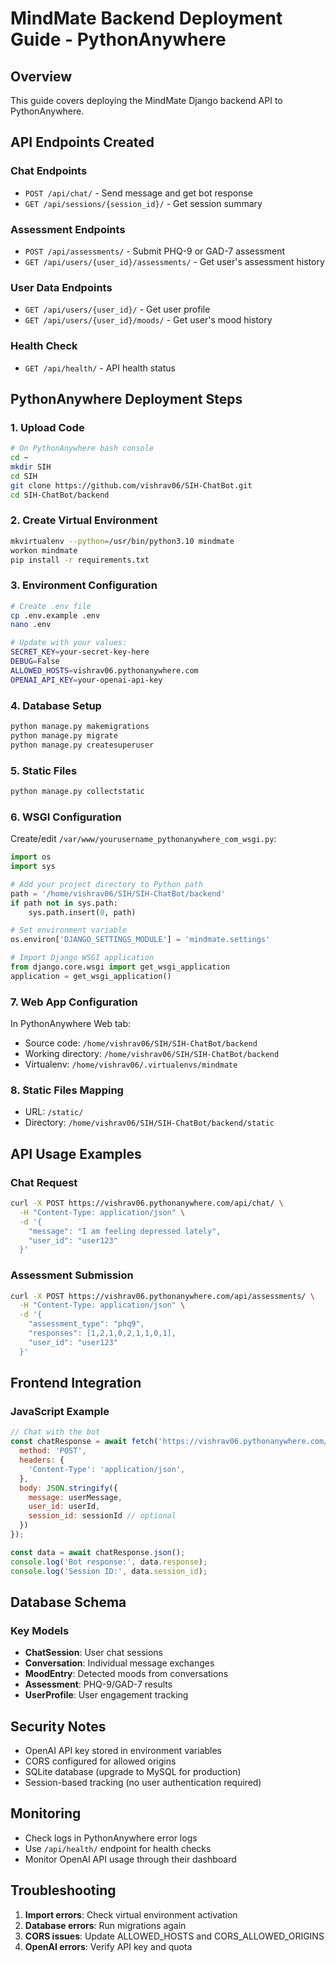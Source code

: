# MindMate Backend Deployment Guide - PythonAnywhere

## Overview
This guide covers deploying the MindMate Django backend API to PythonAnywhere.

## API Endpoints Created

### Chat Endpoints
- `POST /api/chat/` - Send message and get bot response
- `GET /api/sessions/{session_id}/` - Get session summary

### Assessment Endpoints
- `POST /api/assessments/` - Submit PHQ-9 or GAD-7 assessment
- `GET /api/users/{user_id}/assessments/` - Get user's assessment history

### User Data Endpoints
- `GET /api/users/{user_id}/` - Get user profile
- `GET /api/users/{user_id}/moods/` - Get user's mood history

### Health Check
- `GET /api/health/` - API health status

## PythonAnywhere Deployment Steps

### 1. Upload Code
```bash
# On PythonAnywhere bash console
cd ~
mkdir SIH
cd SIH
git clone https://github.com/vishrav06/SIH-ChatBot.git
cd SIH-ChatBot/backend
```

### 2. Create Virtual Environment
```bash
mkvirtualenv --python=/usr/bin/python3.10 mindmate
workon mindmate
pip install -r requirements.txt
```

### 3. Environment Configuration
```bash
# Create .env file
cp .env.example .env
nano .env

# Update with your values:
SECRET_KEY=your-secret-key-here
DEBUG=False
ALLOWED_HOSTS=vishrav06.pythonanywhere.com
OPENAI_API_KEY=your-openai-api-key
```

### 4. Database Setup
```bash
python manage.py makemigrations
python manage.py migrate
python manage.py createsuperuser
```

### 5. Static Files
```bash
python manage.py collectstatic
```

### 6. WSGI Configuration
Create/edit `/var/www/yourusername_pythonanywhere_com_wsgi.py`:

```python
import os
import sys

# Add your project directory to Python path
path = '/home/vishrav06/SIH/SIH-ChatBot/backend'
if path not in sys.path:
    sys.path.insert(0, path)

# Set environment variable
os.environ['DJANGO_SETTINGS_MODULE'] = 'mindmate.settings'

# Import Django WSGI application
from django.core.wsgi import get_wsgi_application
application = get_wsgi_application()
```

### 7. Web App Configuration
In PythonAnywhere Web tab:
- Source code: `/home/vishrav06/SIH/SIH-ChatBot/backend`
- Working directory: `/home/vishrav06/SIH/SIH-ChatBot/backend`
- Virtualenv: `/home/vishrav06/.virtualenvs/mindmate`

### 8. Static Files Mapping
- URL: `/static/`
- Directory: `/home/vishrav06/SIH/SIH-ChatBot/backend/static`

## API Usage Examples

### Chat Request
```bash
curl -X POST https://vishrav06.pythonanywhere.com/api/chat/ \
  -H "Content-Type: application/json" \
  -d '{
    "message": "I am feeling depressed lately",
    "user_id": "user123"
  }'
```

### Assessment Submission
```bash
curl -X POST https://vishrav06.pythonanywhere.com/api/assessments/ \
  -H "Content-Type: application/json" \
  -d '{
    "assessment_type": "phq9",
    "responses": [1,2,1,0,2,1,1,0,1],
    "user_id": "user123"
  }'
```

## Frontend Integration

### JavaScript Example
```javascript
// Chat with the bot
const chatResponse = await fetch('https://vishrav06.pythonanywhere.com/api/chat/', {
  method: 'POST',
  headers: {
    'Content-Type': 'application/json',
  },
  body: JSON.stringify({
    message: userMessage,
    user_id: userId,
    session_id: sessionId // optional
  })
});

const data = await chatResponse.json();
console.log('Bot response:', data.response);
console.log('Session ID:', data.session_id);
```

## Database Schema

### Key Models
- **ChatSession**: User chat sessions
- **Conversation**: Individual message exchanges
- **MoodEntry**: Detected moods from conversations
- **Assessment**: PHQ-9/GAD-7 results
- **UserProfile**: User engagement tracking

## Security Notes
- OpenAI API key stored in environment variables
- CORS configured for allowed origins
- SQLite database (upgrade to MySQL for production)
- Session-based tracking (no user authentication required)

## Monitoring
- Check logs in PythonAnywhere error logs
- Use `/api/health/` endpoint for health checks
- Monitor OpenAI API usage through their dashboard

## Troubleshooting
1. **Import errors**: Check virtual environment activation
2. **Database errors**: Run migrations again
3. **CORS issues**: Update ALLOWED_HOSTS and CORS_ALLOWED_ORIGINS
4. **OpenAI errors**: Verify API key and quota
